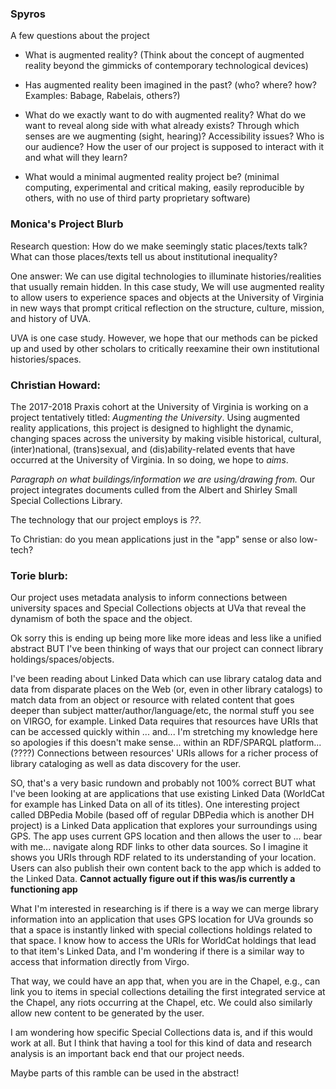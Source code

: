 ### Spyros
A few questions about the project
- What is augmented reality? (Think about the concept of augmented reality beyond the gimmicks of contemporary technological devices)  

- Has augmented reality been imagined in the past? (who? where? how? Examples: Babage, Rabelais, others?)

- What do we exactly want to do with augmented reality? What do we want to reveal along side with what already exists? Through which senses are we augmenting (sight, hearing)? Accessibility issues? Who is our audience? How the user of our project is supposed to interact with it and what will they learn?

- What would a minimal augmented reality project be? (minimal computing, experimental and critical making, easily reproducible by others, with no use of third party proprietary software)



### Monica's Project Blurb

Research question: How do we make seemingly static places/texts talk? What can those places/texts tell us about institutional inequality?

One answer: We can use digital technologies to illuminate histories/realities that usually remain hidden. In this case study, We will use augmented reality to allow users to experience spaces and objects at the University of Virginia in new ways that prompt critical reflection on the structure, culture, mission, and history of UVA.

UVA is one case study. However, we hope that our methods can be picked up and used by other scholars to critically reexamine their own institutional histories/spaces.

### Christian Howard:

The 2017-2018 Praxis cohort at the University of Virginia is working on a project tentatively titled: *Augmenting the University*. Using augmented reality applications, this project is designed to highlight the dynamic, changing spaces across the university by making visible historical, cultural, (inter)national, (trans)sexual, and (dis)ability-related events that have occurred at the University of Virginia. In so doing, we hope to *aims*.

*Paragraph on what buildings/information we are using/drawing from.*
Our project integrates documents culled from the Albert and Shirley Small Special Collections Library.

The technology that our project employs is *??*.

To Christian: do you mean applications just in the "app" sense or also low-tech?

### Torie blurb:
Our project uses metadata analysis to inform connections between university spaces and Special Collections objects at UVa that reveal the dynamism of both the space and the object.

Ok sorry this is ending up being more like more ideas and less like a unified abstract BUT I've been thinking of ways that our project can connect library holdings/spaces/objects.

I've been reading about Linked Data which can use library catalog data and data from disparate places on the Web (or, even in other library catalogs) to match data from an object or resource with related content that goes deeper than subject matter/author/language/etc, the normal stuff you see on VIRGO, for example. Linked Data requires that resources have URIs that can be accessed quickly within ... and... I'm stretching my knowledge here so apologies if this doesn't make sense... within an RDF/SPARQL platform... (????) Connections between resources'  URIs allows for a richer process of library cataloging as well as data discovery for the user.

SO, that's a very basic rundown and probably not 100% correct BUT what I've been looking at are applications that use existing Linked Data (WorldCat for example has Linked Data on all of its titles). One interesting project called DBPedia Mobile (based off of regular DBPedia which is another DH project) is a Linked Data application that explores your surroundings using GPS. The app uses current GPS location and then allows the user to ... bear with me... navigate along RDF links to other data sources. So I imagine it shows you URIs through RDF related to its understanding of your location. Users can also publish their own content back to the app which is added to the Linked Data.
**Cannot actually figure out if this was/is currently a functioning app**

What I'm interested in researching is if there is a way we can merge library information into an application that uses GPS location for UVa grounds so that a space is instantly linked with special collections holdings related to that space. I know how to access the URIs for WorldCat holdings that lead to that item's Linked Data, and I'm wondering if there is a similar way to access that information directly from Virgo.

That way, we could have an app that, when you are in the Chapel, e.g., can link you to items in special collections detailing the first integrated service at the Chapel, any riots occurring at the Chapel, etc. We could also similarly allow new content to be generated by the user.

I am wondering how specific Special Collections data is, and if this would work at all. But I think that having a tool for this kind of data and research analysis is an important back end that our project needs.

Maybe parts of this ramble can be used in the abstract!
